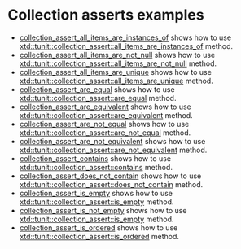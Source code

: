 # Collection asserts examples

* [collection_assert_all_items_are_instances_of](collection_assert_all_items_are_instances_of/README.md) shows how to use [xtd::tunit::collection_assert::all_items_are_instances_of](https://gammasoft71.github.io/xtd/reference_guides/latest/classxtd_1_1tunit_1_1collection__assert.html#ae0a5816d18fbb07f3697471a3d62665b) method.
* [collection_assert_all_items_are_not_null](collection_assert_all_items_are_not_null/README.md) shows how to use [xtd::tunit::collection_assert::all_items_are_not_null](https://gammasoft71.github.io/xtd/reference_guides/latest/classxtd_1_1tunit_1_1collection__assert.html#af705588fd1b6ec68f4f1703c98993021) method.
* [collection_assert_all_items_are_unique](collection_assert_all_items_are_unique/README.md) shows how to use [xtd::tunit::collection_assert::all_items_are_unique](https://gammasoft71.github.io/xtd/reference_guides/latest/classxtd_1_1tunit_1_1collection__assume.html#a27bcdcd1d0c91869ba1115f91ef01780) method.
* [collection_assert_are_equal](collection_assert_are_equal/README.md) shows how to use [xtd::tunit::collection_assert::are_equal](https://gammasoft71.github.io/xtd/reference_guides/latest/classxtd_1_1tunit_1_1collection__assume.html#a7ecd95170ccc9e601963ff97e56126ba) method.
* [collection_assert_are_equivalent](collection_assert_are_equivalent/README.md) shows how to use [xtd::tunit::collection_assert::are_equivalent](https://gammasoft71.github.io/xtd/reference_guides/latest/classxtd_1_1tunit_1_1collection__assume.html#a3ad3f9cdf32d816d310b55ddf66654e5) method.
* [collection_assert_are_not_equal](collection_assert_are_not_equal/README.md) shows how to use [xtd::tunit::collection_assert::are_not_equal](https://gammasoft71.github.io/xtd/reference_guides/latest/classxtd_1_1tunit_1_1collection__assume.html#ac4a06f518139e34519771a3f32c370fa) method.
* [collection_assert_are_not_equivalent](collection_assert_are_not_equivalent/README.md) shows how to use [xtd::tunit::collection_assert::are_not_equivalent](https://gammasoft71.github.io/xtd/reference_guides/latest/classxtd_1_1tunit_1_1collection__assert.html#a7daf01c760fb75d277dc53aac0027993) method.
* [collection_assert_contains](collection_assert_contains/README.md) shows how to use [xtd::tunit::collection_assert::contains](https://gammasoft71.github.io/xtd/reference_guides/latest/classxtd_1_1tunit_1_1collection__assert.html#abf1433eff0dea381a6b7a3d90be8f706) method.
* [collection_assert_does_not_contain](collection_assert_does_not_contain/README.md) shows how to use [xtd::tunit::collection_assert::does_not_contain](https://gammasoft71.github.io/xtd/reference_guides/latest/classxtd_1_1tunit_1_1collection__assert.html#a119e481bfc5fbbfd46f33d57cf8e4360) method.
* [collection_assert_is_empty](collection_assert_is_empty/README.md) shows how to use [xtd::tunit::collection_assert::is_empty](https://gammasoft71.github.io/xtd/reference_guides/latest/classxtd_1_1tunit_1_1collection__assert.html#a9c7837d7a624e3dda086f3eceaf6fd4e) method.
* [collection_assert_is_not_empty](collection_assert_is_not_empty/README.md) shows how to use [xtd::tunit::collection_assert::is_empty](https://gammasoft71.github.io/xtd/reference_guides/latest/classxtd_1_1tunit_1_1collection__assert.html#ae90a7624d807c336badf3a19f9d0c5ee) method.
* [collection_assert_is_ordered](collection_assert_is_ordered/README.md) shows how to use [xtd::tunit::collection_assert::is_ordered](https://gammasoft71.github.io/xtd/reference_guides/latest/classxtd_1_1tunit_1_1collection__assert.html#a5af8ad7461b20cf4a1b6528377a5be0f) method.
